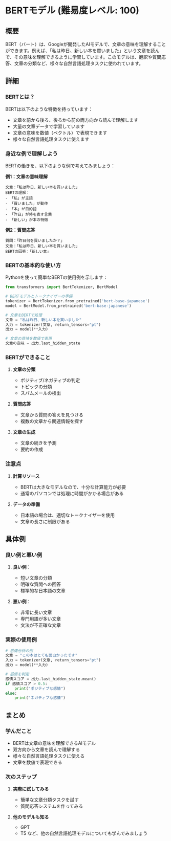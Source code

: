 # BERTモデル (難易度レベル: 100)

## 概要
BERT（バート）は、Googleが開発したAIモデルで、文章の意味を理解することができます。例えば、「私は昨日、新しい本を買いました」という文章を読んで、その意味を理解できるように学習しています。このモデルは、翻訳や質問応答、文章の分類など、様々な自然言語処理タスクに使われています。

## 詳細

### BERTとは？
BERTは以下のような特徴を持っています：
- 文章を前から後ろ、後ろから前の両方向から読んで理解します
- 大量の文章データで学習しています
- 文章の意味を数値（ベクトル）で表現できます
- 様々な自然言語処理タスクに使えます

### 身近な例で理解しよう
BERTの働きを、以下のような例で考えてみましょう：

**例1：文章の意味理解**
```
文章：「私は昨日、新しい本を買いました」
BERTの理解：
- 「私」が主語
- 「買いました」が動作
- 「本」が目的語
- 「昨日」が時を表す言葉
- 「新しい」が本の特徴
```

**例2：質問応答**
```
質問：「昨日何を買いましたか？」
文章：「私は昨日、新しい本を買いました」
BERTの回答：「新しい本」
```

### BERTの基本的な使い方
Pythonを使って簡単なBERTの使用例を示します：

```python
from transformers import BertTokenizer, BertModel

# BERTモデルとトークナイザーの準備
tokenizer = BertTokenizer.from_pretrained('bert-base-japanese')
model = BertModel.from_pretrained('bert-base-japanese')

# 文章をBERTで処理
文章 = "私は昨日、新しい本を買いました"
入力 = tokenizer(文章, return_tensors="pt")
出力 = model(**入力)

# 文章の意味を数値で表現
文章の意味 = 出力.last_hidden_state
```

### BERTができること

1. **文章の分類**
   - ポジティブ/ネガティブの判定
   - トピックの分類
   - スパムメールの検出

2. **質問応答**
   - 文章から質問の答えを見つける
   - 複数の文章から関連情報を探す

3. **文章の生成**
   - 文章の続きを予測
   - 要約の作成

### 注意点
1. **計算リソース**
   - BERTは大きなモデルなので、十分な計算能力が必要
   - 通常のパソコンでは処理に時間がかかる場合がある

2. **データの準備**
   - 日本語の場合は、適切なトークナイザーを使用
   - 文章の長さに制限がある

## 具体例

### 良い例と悪い例
1. **良い例**：
   - 短い文章の分類
   - 明確な質問への回答
   - 標準的な日本語の文章

2. **悪い例**：
   - 非常に長い文章
   - 専門用語が多い文章
   - 文法が不正確な文章

### 実際の使用例
```python
# 感情分析の例
文章 = "この本はとても面白かったです"
入力 = tokenizer(文章, return_tensors="pt")
出力 = model(**入力)

# 感情を判定
感情スコア = 出力.last_hidden_state.mean()
if 感情スコア > 0.5:
    print("ポジティブな感情")
else:
    print("ネガティブな感情")
```

## まとめ

### 学んだこと
- BERTは文章の意味を理解できるAIモデル
- 双方向から文章を読んで理解する
- 様々な自然言語処理タスクに使える
- 文章を数値で表現できる

### 次のステップ
1. **実際に試してみる**
   - 簡単な文章分類タスクを試す
   - 質問応答システムを作ってみる

2. **他のモデルも知る**
   - GPT
   - T5
   など、他の自然言語処理モデルについても学んでみましょう 
